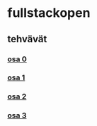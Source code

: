 # fullstackopen


## tehvävät

### [osa 0](https://github.com/aitoAarni/fullstackopen/tree/main/osa%200)

### [osa 1](https://github.com/aitoAarni/fullstackopen/tree/main/osa%201)

### [osa 2](https://github.com/aitoAarni/fullstackopen/tree/main/osa%202)

### [osa 3](https://github.com/aitoAarni/fullstack-part3)

